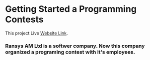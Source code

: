 # Getting Started a Programming Contests

This project Live [Website Link](https://github.com/facebook/create-react-app).

### Ransys AM Ltd is a softwer company. Now this company organized a programing contest with it's employees.


